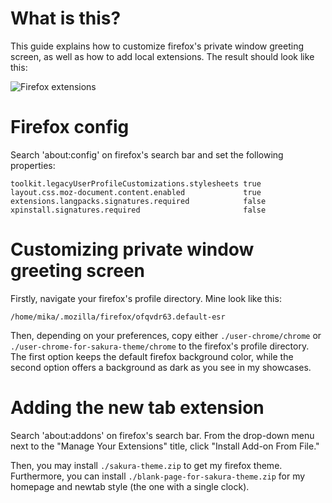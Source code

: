 
# What is this?

This guide explains how to customize firefox's private window greeting screen, as well as how to add local extensions. The result should look like this:

![Firefox extensions](../showcase/4.png)

# Firefox config

Search 'about:config' on firefox's search bar and set the following properties:

```
toolkit.legacyUserProfileCustomizations.stylesheets true
layout.css.moz-document.content.enabled             true
extensions.langpacks.signatures.required            false
xpinstall.signatures.required                       false
```

# Customizing private window greeting screen

Firstly, navigate your firefox's profile directory. Mine look like this:

```
/home/mika/.mozilla/firefox/ofqvdr63.default-esr
```

Then, depending on your preferences, copy either `./user-chrome/chrome` or `./user-chrome-for-sakura-theme/chrome` to the firefox's profile directory. The first option keeps the default firefox background color, while the second option offers a background as dark as you see in my showcases.

# Adding the new tab extension

Search 'about:addons' on firefox's search bar. From the drop-down menu next to the "Manage Your Extensions" title, click "Install Add-on From File."

Then, you may install `./sakura-theme.zip` to get my firefox theme. Furthermore, you can install `./blank-page-for-sakura-theme.zip` for my homepage and newtab style (the one with a single clock).

